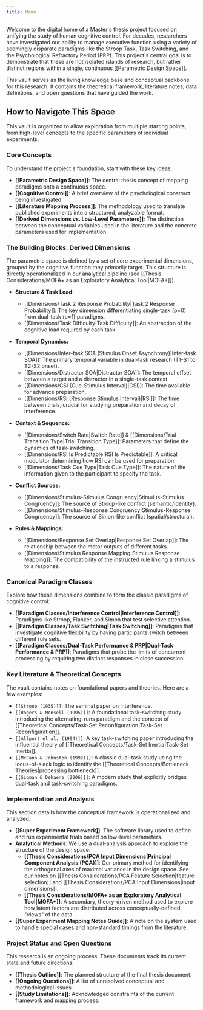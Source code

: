 ```yaml
---
title: Home
---
```

Welcome to the digital home of a Master's thesis project focused on unifying the study of human cognitive control. For decades, researchers have investigated our ability to manage executive function using a variety of seemingly disparate paradigms like the Stroop Task, Task Switching, and the Psychological Refractory Period (PRP). This project's central goal is to demonstrate that these are not isolated islands of research, but rather distinct regions within a single, continuous [[Parametric Design Space]].

This vault serves as the living knowledge base and conceptual backbone for this research. It contains the theoretical framework, literature notes, data definitions, and open questions that have guided the work.

## How to Navigate This Space

This vault is organized to allow exploration from multiple starting points, from high-level concepts to the specific parameters of individual experiments.

### Core Concepts

To understand the project's foundation, start with these key ideas:

*   **[[Parametric Design Space]]**: The central thesis concept of mapping paradigms onto a continuous space.
*   **[[Cognitive Control]]**: A brief overview of the psychological construct being investigated.
*   **[[Literature Mapping Process]]**: The methodology used to translate published experiments into a structured, analyzable format.
*   **[[Derived Dimensions vs. Low-Level Parameters]]**: The distinction between the conceptual variables used in the literature and the concrete parameters used for implementation.

### The Building Blocks: Derived Dimensions

The parametric space is defined by a set of core experimental dimensions, grouped by the cognitive function they primarily target. This structure is directly operationalized in our analytical pipeline (see [[Thesis Considerations/MOFA+ as an Exploratory Analytical Tool|MOFA+]]).

*   **Structure & Task Load:**
    *   [[Dimensions/Task 2 Response Probability|Task 2 Response Probability]]: The key dimension differentiating single-task (p=0) from dual-task (p=1) paradigms.
    *   [[Dimensions/Task Difficulty|Task Difficulty]]: An abstraction of the cognitive load required by each task.

*   **Temporal Dynamics:**
    *   [[Dimensions/Inter-task SOA (Stimulus Onset Asynchrony)|Inter-task SOA]]: The primary temporal variable in dual-task research (T1-S1 to T2-S2 onset).
    *   [[Dimensions/Distractor SOA|Distractor SOA]]: The temporal offset between a target and a distractor in a single-task context.
    *   [[Dimensions/CSI (Cue-Stimulus Interval)|CSI]]: The time available for advance preparation.
    *   [[Dimensions/RSI (Response Stimulus Interval)|RSI]]: The time between trials, crucial for studying preparation and decay of interference.

*   **Context & Sequence:**
    *   [[Dimensions/Switch Rate|Switch Rate]] & [[Dimensions/Trial Transition Type|Trial Transition Type]]: Parameters that define the dynamics of task-switching.
    *   [[Dimensions/RSI Is Predictable|RSI Is Predictable]]: A critical modulator determining how RSI can be used for preparation.
    *   [[Dimensions/Task Cue Type|Task Cue Type]]: The nature of the information given to the participant to specify the task.

*   **Conflict Sources:**
    *   [[Dimensions/Stimulus-Stimulus Congruency|Stimulus-Stimulus Congruency]]: The source of Stroop-like conflict (semantic/identity).
    *   [[Dimensions/Stimulus-Response Congruency|Stimulus-Response Congruency]]: The source of Simon-like conflict (spatial/structural).

*   **Rules & Mappings:**
    *   [[Dimensions/Response Set Overlap|Response Set Overlap]]: The relationship between the motor outputs of different tasks.
    *   [[Dimensions/Stimulus Response Mapping|Stimulus Response Mapping]]: The compatibility of the instructed rule linking a stimulus to a response.

### Canonical Paradigm Classes

Explore how these dimensions combine to form the classic paradigms of cognitive control:

*   **[[Paradigm Classes/Interference Control|Interference Control]]**: Paradigms like Stroop, Flanker, and Simon that test selective attention.
*   **[[Paradigm Classes/Task Switching|Task Switching]]**: Paradigms that investigate cognitive flexibility by having participants switch between different rule sets.
*   **[[Paradigm Classes/Dual-Task Performance & PRP|Dual-Task Performance & PRP]]**: Paradigms that probe the limits of concurrent processing by requiring two distinct responses in close succession.

### Key Literature & Theoretical Concepts

The vault contains notes on foundational papers and theories. Here are a few examples:

*   `[[Stroop (1935)]]`: The seminal paper on interference.
*   `[[Rogers & Monsell (1995)]]`: A foundational task-switching study introducing the alternating-runs paradigm and the concept of [[Theoretical Concepts/Task-Set Reconfiguration|Task-Set Reconfiguration]].
*   `[[Allport el al. (1994)]]`: A key task-switching paper introducing the influential theory of [[Theoretical Concepts/Task-Set Inertia|Task-Set Inertia]].
*   `[[McCann & Johnston (1992)]]`: A classic dual-task study using the locus-of-slack logic to identify the [[Theoretical Concepts/Bottleneck Theories|processing bottleneck]].
*   `[[Sigman & Dehaene (2006)]]`: A modern study that explicitly bridges dual-task and task-switching paradigms.

### Implementation and Analysis

This section details how the conceptual framework is operationalized and analyzed.

*   **[[Super Experiment Framework]]**: The software library used to define and run experimental trials based on low-level parameters.
*   **Analytical Methods**: We use a dual-analysis approach to explore the structure of the design space:
    *   **[[Thesis Considerations/PCA Input Dimensions|Principal Component Analysis (PCA)]]**: Our primary method for identifying the orthogonal axes of maximal variance in the design space. See our notes on [[Thesis Considerations/PCA Feature Selection|feature selection]] and [[Thesis Considerations/PCA Input Dimensions|input dimensions]].
    *   **[[Thesis Considerations/MOFA+ as an Exploratory Analytical Tool|MOFA+]]**: A secondary, theory-driven method used to explore how latent factors are distributed across conceptually-defined "views" of the data.
*   **[[Super Experiment Mapping Notes Guide]]**: A note on the system used to handle special cases and non-standard timings from the literature.

### Project Status and Open Questions

This research is an ongoing process. These documents track its current state and future directions:

*   **[[Thesis Outline]]**: The planned structure of the final thesis document.
*   **[[Ongoing Questions]]**: A list of unresolved conceptual and methodological issues.
*   **[[Study Limitations]]**: Acknowledged constraints of the current framework and mapping process.

